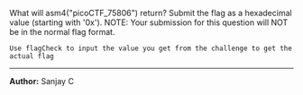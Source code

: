 What will asm4("picoCTF_75806") return? Submit the flag as a hexadecimal value (starting with '0x'). NOTE: Your submission for this question will NOT be in the normal flag format.

`Use flagCheck to input the value you get from the challenge to get the actual flag`

---
**Author:** Sanjay C